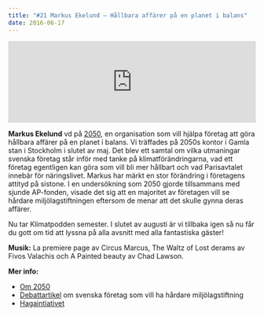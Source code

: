 ```yaml
---
title: "#21 Markus Ekelund – Hållbara affärer på en planet i balans"
date: 2016-06-17
---
```


<iframe src="https://w.soundcloud.com/player/?url=https%3A//api.soundcloud.com/tracks/269554453&amp;color=001665&amp;amp;auto_play=false&amp;amp;hide_related=false&amp;show_comments=true&amp;show_user=true&amp;show_reposts=false" width="100%" height="166" frameborder="no" scrolling="no"></iframe>

**Markus Ekelund** vd på [2050](https://www.2050.se/), en organisation som vill hjälpa företag att göra hållbara affärer på en planet i balans. Vi träffades på 2050s kontor i Gamla stan i Stockholm i slutet av maj. Det blev ett samtal om vilka utmaningar svenska företag står inför med tanke på klimatförändringarna, vad ett företag egentligen kan göra som vill bli mer hållbart och vad Parisavtalet innebär för näringslivet. Markus har märkt en stor förändring i företagens attityd på sistone. I en undersökning som 2050 gjorde tillsammans med sjunde AP-fonden, visade det sig att en majoritet av företagen vill se hårdare miljölagstiftningen eftersom de menar att det skulle gynna deras affärer.

Nu tar Klimatpodden semester. I slutet av augusti är vi tillbaka igen så nu får du gott om tid att lyssna på alla avsnitt med alla fantastiska gäster!

**Musik:** La premiere page av Circus Marcus, The Waltz of Lost derams av Fivos Valachis och A Painted beauty av Chad Lawson.

**Mer info:**

- [Om 2050](https://www.2050.se/)
- [Debattartikel](http://www.svd.se/svenska-foretag-vill-se-tuffare-miljolagstiftning) om svenska företag som vill ha hårdare miljölagstiftning
- [Hagaintiativet](http://hagainitiativet.se/)
